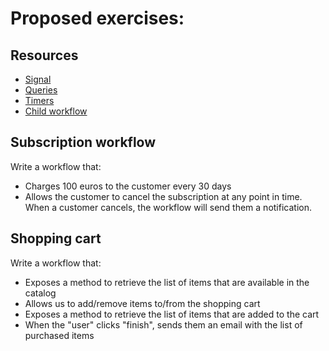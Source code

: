 # Proposed exercises:


## Resources

- [Signal](https://docs.temporal.io/application-development/features?lang=java#signals)
- [Queries](https://docs.temporal.io/application-development/features?lang=java#queries)
- [Timers](https://docs.temporal.io/application-development/features?lang=java#timers)
- [Child workflow](https://docs.temporal.io/application-development/features?lang=java#child-workflows)



## Subscription workflow
Write a workflow that:
- Charges 100 euros to the customer every 30 days
- Allows the customer to cancel the subscription at any point in time. When a customer
cancels, the workflow will send them a notification.


## Shopping cart
Write a workflow that:
- Exposes a method to retrieve the list of items that are available in the catalog
- Allows us to add/remove items to/from the shopping cart
- Exposes a method to retrieve the list of items that are added to the cart
- When the "user" clicks "finish", sends them an email with the list of purchased items






